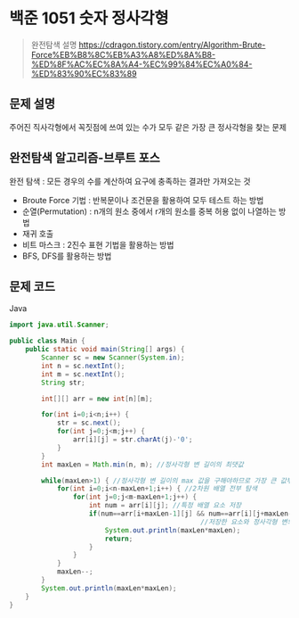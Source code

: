 # 백준 1051 숫자 정사각형

>  완전탐색 설명 <https://cdragon.tistory.com/entry/Algorithm-Brute-Force%EB%B8%8C%EB%A3%A8%ED%8A%B8-%ED%8F%AC%EC%8A%A4-%EC%99%84%EC%A0%84-%ED%83%90%EC%83%89>
>  

## 문제 설명
주어진 직사각형에서 꼭짓점에 쓰여 있는 수가 모두 같은 가장 큰 정사각형을 찾는 문제

## 완전탐색 알고리즘-브루트 포스
완전 탐색 : 모든 경우의 수를 계산하여 요구에 충족하는 결과만 가져오는 것
- Broute Force 기법 : 반복문이나 조건문을 활용하여 모두 테스트 하는 방법
- 순열(Permutation) : n개의 원소 중에서 r개의 원소를 중복 허용 없이 나열하는 방법
- 재귀 호출
- 비트 마스크 : 2진수 표현 기법을 활용하는 방법
- BFS, DFS를 활용하는 방법

## 문제 코드
Java

```java
import java.util.Scanner;

public class Main {
	public static void main(String[] args) {
		Scanner sc = new Scanner(System.in);
		int n = sc.nextInt();
		int m = sc.nextInt();
		String str;

		int[][] arr = new int[n][m];

		for(int i=0;i<n;i++) {
			str = sc.next();
			for(int j=0;j<m;j++) {
				arr[i][j] = str.charAt(j)-'0';
			}
		}
		int maxLen = Math.min(n, m); //정사각형 변 길이의 최댓값

		while(maxLen>1) { //정사각형 변 길이의 max 값을 구해야하므로 가장 큰 값부터 시작
			for(int i=0;i<n-maxLen+1;i++) { //2차원 배열 전부 탐색
				for(int j=0;j<m-maxLen+1;j++) {
					int num = arr[i][j]; //특정 배열 요소 저장
					if(num==arr[i+maxLen-1][j] && num==arr[i][j+maxLen-1] && num==arr[i+maxLen-1][j+maxLen-1]) {
                                                //저장한 요소와 정사각형 변의 길이만큼 떨어진 곳의 꼭짓점 값 비교
						System.out.println(maxLen*maxLen);
						return;
					}
				}
			}
			maxLen--;
		}
		System.out.println(maxLen*maxLen);
	}
}
